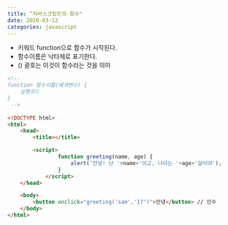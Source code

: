 ```yaml
---
title: “자바스크립트의 함수"
date: 2020-03-12
categories: javascript
---
```


* 키워드 function으로 함수가 시작된다.
* 함수이름은 낙타체로 표기한다.
* () 괄호는 이것이 함수라는 것을 의미


```html
<!-- 
function 함수이름(매개변수) {
    실행코드
}
 -->
 
<!DOCTYPE html>
<html>
    <head>
        <title></title>

        <script>
                function greeting(name, age) {
                    alert('안녕! 난 '+name+'이고, 나이는 '+age+'살이야');
                }
            </script>
    </head>

    <body>
        <button onclick="greeting('sam','17')">안녕</button> // 인수
    </body>
</html>
```